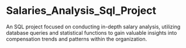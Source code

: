 # Salaries_Analysis_Sql_Project

An SQL project focused on conducting in-depth salary analysis, utilizing database queries and statistical functions to gain valuable insights into compensation trends and patterns within the organization.
